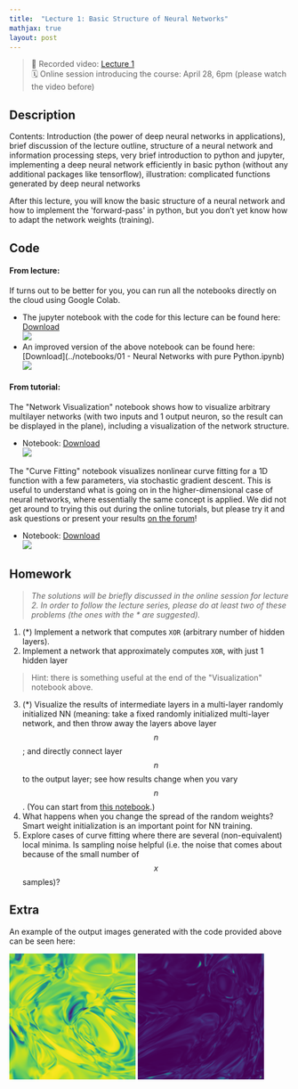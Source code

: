 ```yaml
---
title:  "Lecture 1: Basic Structure of Neural Networks"
mathjax: true
layout: post
---
```


> 🎥 Recorded video: <a href="https://www.video.uni-erlangen.de/clip/id/10611" target="_blank">Lecture 1</a> <br>
> 🗓 Online session introducing the course: April 28, 6pm (please watch the video before)

## Description

Contents: Introduction (the power of deep neural networks in applications), brief discussion of the lecture outline, structure of a neural network and information processing steps, very brief introduction to python and jupyter, implementing a deep neural network efficiently in basic python (without any additional packages like tensorflow), illustration: complicated functions generated by deep neural networks

After this lecture, you will know the basic structure of a neural network and how to implement the 'forward-pass' in python, but you don’t yet know how to adapt the network weights (training).

## Code

#### From lecture:

If turns out to be better for you, you can run all the notebooks directly on the cloud using Google Colab.

- The jupyter notebook with the code for this lecture can be found here: [Download](../notebooks/01_MachineLearning_Basics_NeuralNetworksPython.ipynb)<br>
  <a href="https://colab.research.google.com/github/RodolfoFerro/ml4physicists/blob/master/notebooks/01_MachineLearning_Basics_NeuralNetworksPython.ipynb" target="_blank"><img src="https://colab.research.google.com/assets/colab-badge.svg" width="180px"></a>
- An improved version of the above notebook can be found here: [Download](../notebooks/01 - Neural Networks with pure Python.ipynb) <br>
  <a href="https://colab.research.google.com/github/RodolfoFerro/ml4physicists/blob/master/notebooks/01%20-%20Neural%20Networks%20with%20pure%20Python.ipynb" target="_blank"><img src="https://colab.research.google.com/assets/colab-badge.svg" width="180px"></a>

#### From tutorial:

The "Network Visualization" notebook shows how to visualize arbitrary multilayer networks (with two inputs and 1 output neuron, so the result can be displayed in the plane), including a visualization of the network structure.

- Notebook: [Download](../notebooks/01_tutorial_NetworkVisualization.ipynb)<br>
  <a href="https://colab.research.google.com/github/RodolfoFerro/ml4physicists/blob/master/notebooks/01_tutorial_NetworkVisualization.ipynb" target="_blank"><img src="https://colab.research.google.com/assets/colab-badge.svg" width="180px"></a>

The "Curve Fitting" notebook visualizes nonlinear curve fitting for a 1D function with a few parameters, via stochastic gradient descent. This is useful to understand what is going on in the higher-dimensional case of neural networks, where essentially the same concept is applied. We did not get around to trying this out during the online tutorials, but please try it and ask questions or present your results [on the forum](https://groups.google.com/forum/#!forum/machine-learning-for-physicists)!

- Notebook: [Download](../notebooks/01_tutorial_CurveFitting.ipynb)<br>
  <a href="https://colab.research.google.com/github/RodolfoFerro/ml4physicists/blob/master/notebooks/01_tutorial_CurveFitting.ipynb" target="_blank"><img src="https://colab.research.google.com/assets/colab-badge.svg" width="180px"></a>


## Homework

> _The solutions will be briefly discussed in the online session for lecture 2. In order to follow the lecture series, please do at least two of these problems (the ones with the * are suggested)._

1. (\*) Implement a network that computes `XOR` (arbitrary number of hidden layers).
2. Implement a network that approximately computes `XOR`, with just 1 hidden layer 
  > Hint: there is something useful at the end of the "Visualization" notebook above.
3. (\*) Visualize the results of intermediate layers in a multi-layer randomly initialized NN (meaning: take a fixed randomly initialized multi-layer network, and then throw away the layers above layer $$n$$; and directly connect layer $$n$$ to the output layer; see how results change when you vary $$n$$. (You can start from [this notebook](../notebooks/01_MachineLearning_Basics_NeuralNetworksPython.ipynb).)
4. What happens when you change the spread of the random weights? Smart weight initialization is an important point for NN training.
5. Explore cases of curve fitting where there are several (non-equivalent) local minima. Is sampling noise helpful (i.e. the noise that comes about because of the small number of $$x$$ samples)?

## Extra

An example of the output images generated with the code provided above can be seen here:

<img src="../assets/img/01-output_2.png" width="45%">
<img src="../assets/img/01-output_3.png" width="45%">
